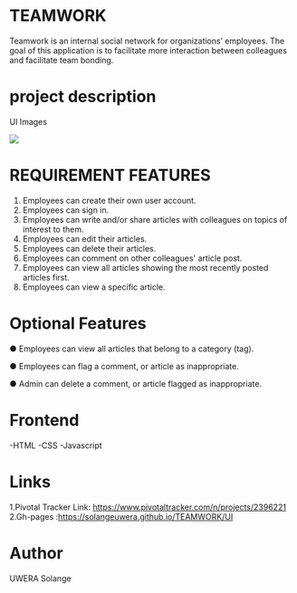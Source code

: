 # TEAMWORK

Teamwork is an ​internal social network for organizations’ employees. The goal of this application is to facilitate more interaction between colleagues and facilitate team bonding. 

# project description
 UI Images

<img src= "Images/github-back0.jpg">


# REQUIREMENT FEATURES

1. Employees can create their own user account.
2. Employees can sign in. 
3. Employees can write and/or share articles with colleagues on topics of interest to them.  
4. Employees can edit their articles.  
5. Employees can delete their articles. 
6. Employees can comment on other colleagues' article post.  
7. Employees can view all articles showing the most recently posted articles first. 
8. Employees can view a specific article. 

 # Optional Features
 
● Employees can view all articles that belong to a category (tag).

● Employees can flag a comment, or article as inappropriate.  

● Admin can delete a comment, or article flagged as inappropriate. 

 # Frontend
-HTML
-CSS 
-Javascript

# Links
1.Pivotal Tracker  Link: https://www.pivotaltracker.com/n/projects/2396221
2.Gh-pages :https://solangeuwera.github.io/TEAMWORK/UI

# Author
UWERA Solange



